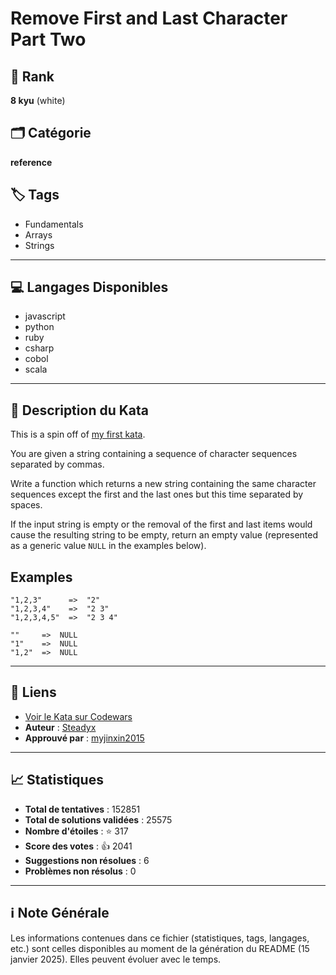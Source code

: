 # Remove First and Last Character Part Two

## 🏅 Rank
**8 kyu** (white)

## 🗂️ Catégorie
**reference**

## 🏷️ Tags
- Fundamentals
- Arrays
- Strings

---

## 💻 Langages Disponibles
- javascript
- python
- ruby
- csharp
- cobol
- scala

---

## 📜 Description du Kata

This is a spin off of [my first kata](http://www.codewars.com/kata/56bc28ad5bdaeb48760009b0).

You are given a string containing a sequence of character sequences separated by commas.

Write a function which returns a new string containing the same character sequences except the first and the last ones but this time separated by spaces.

If the input string is empty or the removal of the first and last items would cause the resulting string to be empty, return an empty value (represented as a generic value `NULL` in the examples below).

## Examples

```
"1,2,3"      =>  "2"
"1,2,3,4"    =>  "2 3"
"1,2,3,4,5"  =>  "2 3 4"

""     =>  NULL
"1"    =>  NULL
"1,2"  =>  NULL
```

---

## 🔗 Liens
- [Voir le Kata sur Codewars](https://www.codewars.com/kata/570597e258b58f6edc00230d)
- **Auteur** : [Steadyx](https://www.codewars.com/users/Steadyx)
- **Approuvé par** : [myjinxin2015](https://www.codewars.com/users/myjinxin2015)

---

## 📈 Statistiques
- **Total de tentatives** : 152851
- **Total de solutions validées** : 25575
- **Nombre d'étoiles** : ⭐ 317
- **Score des votes** : 👍 2041
- **Suggestions non résolues** : 6
- **Problèmes non résolus** : 0

---

## ℹ️ Note Générale
Les informations contenues dans ce fichier (statistiques, tags, langages, etc.) sont celles disponibles au moment de la génération du README (15 janvier 2025). Elles peuvent évoluer avec le temps.
